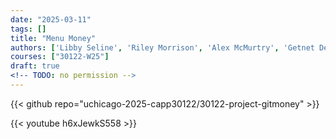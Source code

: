 ```yaml
---
date: "2025-03-11"
tags: []
title: "Menu Money"
authors: ['Libby Seline', 'Riley Morrison', 'Alex McMurtry', 'Getnet Dejene']
courses: ["30122-W25"]
draft: true
<!-- TODO: no permission -->
---
```


{{< github repo="uchicago-2025-capp30122/30122-project-gitmoney" >}}

{{< youtube h6xJewkS558 >}}

